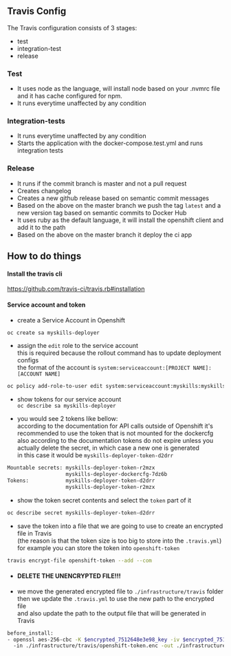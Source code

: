 ## <b>Travis Config</b>

The Travis configuration consists of 3 stages:

- test
- integration-test
- release

### Test

- It uses node as the language, will install node based on your .nvmrc file and it has cache configured for npm.
- It runs everytime unaffected by any condition

### Integration-tests

- It runs everytime unaffected by any condition
- Starts the application with the docker-compose.test.yml and runs integration tests

### Release

- It runs if the commit branch is master and not a pull request
- Creates changelog
- Creates a new github release based on semantic commit messages
- Based on the above on the master branch we push the tag `latest` and a new version tag based on semantic commits to Docker Hub
- It uses ruby as the default language, it will install the openshift client and add it to the path
- Based on the above on the master branch it deploy the ci app

## <b>How to do things</b>

#### Install the travis cli

https://github.com/travis-ci/travis.rb#installation

#### Service account and token

- create a Service Account in Openshift <br>

```bash
oc create sa myskills-deployer
```

- assign the `edit` role to the service account <br>
  this is required because the rollout command has to update deployment configs <br>
  the format of the account is `system:serviceaccount:[PROJECT NAME]:[ACCOUNT NAME]`

```bash
oc policy add-role-to-user edit system:serviceaccount:myskills:myskills-deployer
```

- show tokens for our service account <br>
  `oc describe sa myskills-deployer` <br>

- you would see 2 tokens like bellow: <br>
  according to the documentation for API calls outside of Openshift it's recommended to use the token that is not mounted for the dockercfg<br>
  also according to the documentation tokens do not expire unless you actually delete the secret, in which case a new one is generated <br>
  in this case it would be `myskills-deployer-token-d2drr`

```bash
Mountable secrets: myskills-deployer-token-r2mzx
                   myskills-deployer-dockercfg-7dz6b
Tokens:            myskills-deployer-token-d2drr
                   myskills-deployer-token-r2mzx
```

- show the token secret contents and select the `token` part of it <br>

```bash
oc describe secret myskills-deployer-token-d2drr
```

- save the token into a file that we are going to use to create an encrypted file in Travis <br>
  (the reason is that the token size is too big to store into the `.travis.yml`)<br>
  for example you can store the token into `openshift-token`<br>

```bash
travis encrypt-file openshift-token --add --com
```

- #### <b>DELETE THE UNENCRYPTED FILE!!!</b>

- we move the generated encrypted file to `./infrastructure/travis` folder <br>
  then we update the `.travis.yml` to use the new path to the encrypted file <br>
  and also update the path to the output file that will be generated in Travis <br>

```bash
before_install:
- openssl aes-256-cbc -K $encrypted_7512648e3e98_key -iv $encrypted_7512648e3e98_iv
  -in ./infrastructure/travis/openshift-token.enc -out ./infrastructure/travis/openshift-token -d
```
